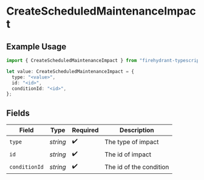 # CreateScheduledMaintenanceImpact

## Example Usage

```typescript
import { CreateScheduledMaintenanceImpact } from "firehydrant-typescript-sdk/models/components";

let value: CreateScheduledMaintenanceImpact = {
  type: "<value>",
  id: "<id>",
  conditionId: "<id>",
};
```

## Fields

| Field                   | Type                    | Required                | Description             |
| ----------------------- | ----------------------- | ----------------------- | ----------------------- |
| `type`                  | *string*                | :heavy_check_mark:      | The type of impact      |
| `id`                    | *string*                | :heavy_check_mark:      | The id of impact        |
| `conditionId`           | *string*                | :heavy_check_mark:      | The id of the condition |